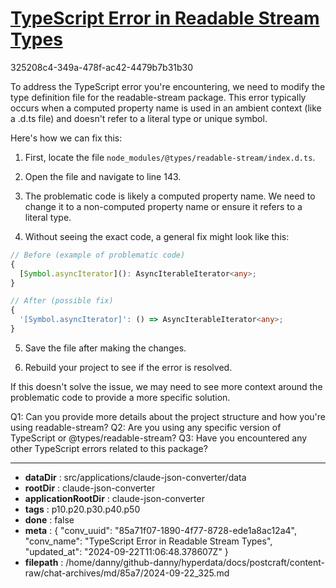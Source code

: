 # [TypeScript Error in Readable Stream Types](https://claude.ai/chat/85a71f07-1890-4f77-8728-ede1a8ac12a4)

325208c4-349a-478f-ac42-4479b7b31b30

 To address the TypeScript error you're encountering, we need to modify the type definition file for the readable-stream package. This error typically occurs when a computed property name is used in an ambient context (like a .d.ts file) and doesn't refer to a literal type or unique symbol.

Here's how we can fix this:

1. First, locate the file `node_modules/@types/readable-stream/index.d.ts`.

2. Open the file and navigate to line 143.

3. The problematic code is likely a computed property name. We need to change it to a non-computed property name or ensure it refers to a literal type.

4. Without seeing the exact code, a general fix might look like this:

```typescript
// Before (example of problematic code)
{
  [Symbol.asyncIterator](): AsyncIterableIterator<any>;
}

// After (possible fix)
{
  '[Symbol.asyncIterator]': () => AsyncIterableIterator<any>;
}
```

5. Save the file after making the changes.

6. Rebuild your project to see if the error is resolved.

If this doesn't solve the issue, we may need to see more context around the problematic code to provide a more specific solution.

Q1: Can you provide more details about the project structure and how you're using readable-stream?
Q2: Are you using any specific version of TypeScript or @types/readable-stream?
Q3: Have you encountered any other TypeScript errors related to this package?

---

* **dataDir** : src/applications/claude-json-converter/data
* **rootDir** : claude-json-converter
* **applicationRootDir** : claude-json-converter
* **tags** : p10.p20.p30.p40.p50
* **done** : false
* **meta** : {
  "conv_uuid": "85a71f07-1890-4f77-8728-ede1a8ac12a4",
  "conv_name": "TypeScript Error in Readable Stream Types",
  "updated_at": "2024-09-22T11:06:48.378607Z"
}
* **filepath** : /home/danny/github-danny/hyperdata/docs/postcraft/content-raw/chat-archives/md/85a7/2024-09-22_325.md